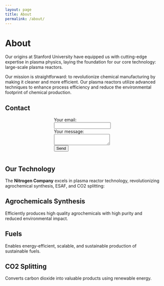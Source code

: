 ```yaml
---
layout: page
title: About
permalink: /about/
---
```


# About

Our origins at Stanford University have equipped us with cutting-edge expertise in plasma physics, laying the foundation for our core technology: large-scale plasma reactors.

Our mission is straightforward: to revolutionize chemical manufacturing by making it cleaner and more efficient. Our plasma reactors utilize advanced techniques to enhance process efficiency and reduce the environmental footprint of chemical production.

## Contact
<div style="text-align: center;">
  <form action="https://formspree.io/f/xwkgzpey" method="POST" style="display: inline-block; text-align: left;">
    <label for="email">Your email:</label>
    <br>
    <input type="email" id="email" name="email" required>
    <br>
    <label for="message">Your message:</label>
    <br>
    <textarea id="message" name="message" required></textarea>
    <br>
    <!-- Other form fields can be added here -->
    <button type="submit">Send</button>
  </form>
</div>


## Our Technology

The **Nitrogen Company** excels in plasma reactor technology, revolutionizing agrochemical synthesis, ESAF, and CO2 splitting:

## Agrochemicals Synthesis

Efficiently produces high quality agrochemicals with high purity and reduced environmental impact.

## Fuels

Enables energy-efficient, scalable, and sustainable production of sustainable fuels. 

## CO2 Splitting

Converts carbon dioxide into valuable products using renewable energy. 
